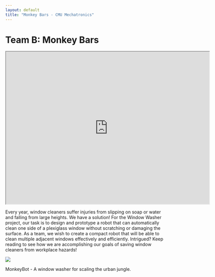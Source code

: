 ```yaml
---
layout: default
title: "Monkey Bars - CMU Mechatronics"
---
```


# Team B: Monkey Bars #

<iframe src="https://drive.google.com/file/d/0B48Hm2AZ_VIRd1RZbjlDWmhXdXM/preview" width="640" height="480"></iframe>

Every year, window cleaners suffer injuries from slipping on soap or water and falling from large heights. We have a solution! For the Window Washer project, our task is to design and prototype a robot that can automatically clean one side of a plexiglass window without scratching or damaging the surface. As a team, we wish to create a compact robot that will be able to clean multiple adjacent windows effectively and efficiently. Intrigued? Keep reading to see how we are accomplishing our goals of saving window cleaners from workplace hazards!

[![]({{site.baseurl}}/images/home_monkeybot1.JPG)]({{site.baseurl}}/images/home_monkeybot1.JPG)

MonkeyBot - A window washer for scaling the urban jungle.


